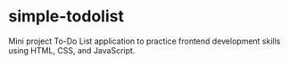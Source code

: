 # simple-todolist
Mini project To-Do List application to practice frontend development skills using HTML, CSS, and JavaScript.
